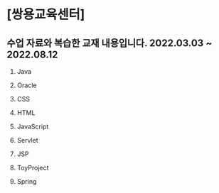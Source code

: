 [쌍용교육센터] 
=============
수업 자료와 복습한 교재 내용입니다.
2022.03.03 ~ 2022.08.12
-------------

1. Java

2. Oracle

3. CSS

4. HTML

5. JavaScript

6. Servlet

7. JSP

8. ToyProject

9. Spring
